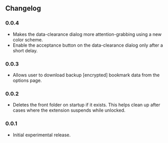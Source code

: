 ## Changelog

### 0.0.4
 * Makes the data-clearance dialog more attention-grabbing using a new color scheme.
 * Enable the acceptance button on the data-clearance dialog only after a short delay.
### 0.0.3
 * Allows user to download backup [encrypted] bookmark data from the options page.
 
### 0.0.2
 * Deletes the front folder on startup if it exists. This helps clean up after cases where the extension suspends while unlocked.
 
### 0.0.1
 * Initial experimental release.

